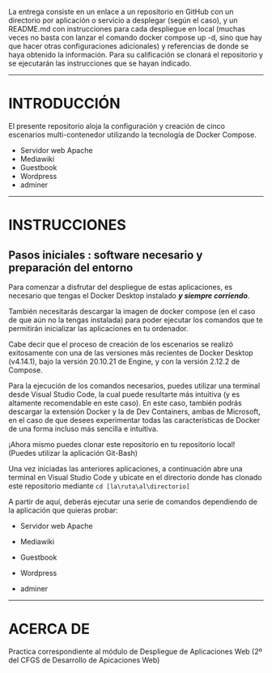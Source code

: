 La entrega consiste en un enlace a un repositorio en GitHub con un directorio por aplicación o servicio a desplegar (según el caso), y un README.md con instrucciones para cada despliegue en local (muchas veces no basta con lanzar el comando docker compose up -d, sino que hay que hacer otras configuraciones adicionales) y referencias de donde se haya obtenido la información. Para su calificación se clonará el repositorio y se ejecutarán las instrucciones que se hayan indicado. 

***
# INTRODUCCIÓN

El presente repositorio aloja la configuración y creación de cinco escenarios multi-contenedor utilizando la tecnología de Docker Compose.

* Servidor web Apache
* Mediawiki 
* Guestbook 
* Wordpress 
* adminer 


***
# INSTRUCCIONES


## Pasos iniciales : software necesario y preparación del entorno

Para comenzar a disfrutar del despliegue de estas aplicaciones, es necesario que tengas el Docker Desktop instalado _**y siempre corriendo**_. 

También necesitarás descargar la imagen de docker compose (en el caso de que aún no la tengas instalada) para poder ejecutar los comandos que te permitirán inicializar las aplicaciones en tu ordenador.

Cabe decir que el proceso de creación de los escenarios se realizó exitosamente con una de las versiones más recientes de Docker Desktop (v4.14.1), bajo la versión 20.10.21 de  Engine, y con la versión 2.12.2 de Compose.

Para la ejecución de los comandos necesarios, puedes utilizar una terminal desde Visual Studio Code, la cual puede resultarte más intuitiva (y es altamente recomendable en este caso). En este caso, también podrás descargar la extensión Docker y la de Dev Containers, ambas de Microsoft, en el caso de que desees experimentar todas las características de Docker de una forma incluso más sencilla e intuitiva.

¡Ahora mismo puedes clonar este repositorio en tu repositorio local!
(Puedes utilizar la aplicación Git-Bash)


Una vez iniciadas las anteriores aplicaciones, a continuación abre una terminal en Visual Studio Code y ubícate en el directorio donde has clonado este repositorio mediante ``cd [la\ruta\al\directorio]``

A partir de aquí, deberás ejecutar una serie de comandos dependiendo de la aplicación que quieras probar:

* Servidor web Apache

* Mediawiki 

* Guestbook 

* Wordpress 

* adminer 

***
# ACERCA DE

Practica correspondiente al módulo de Despliegue de Aplicaciones Web (2º del CFGS de Desarrollo de Apicaciones Web)